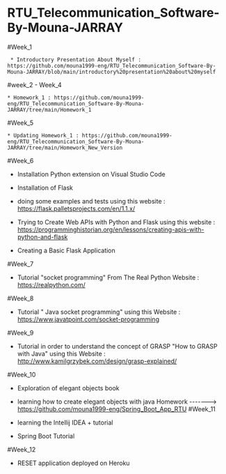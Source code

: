 # RTU_Telecommunication_Software-By-Mouna-JARRAY

#Week_1

     * Introductory Presentation About Myself : https://github.com/mouna1999-eng/RTU_Telecommunication_Software-By-Mouna-JARRAY/blob/main/introductory%20presentation%20about%20myself

#week_2 - Week_4 

    * Homework_1 : https://github.com/mouna1999-eng/RTU_Telecommunication_Software-By-Mouna-JARRAY/tree/main/Homework_1

#Week_5

    * Updating Homework_1 : https://github.com/mouna1999-eng/RTU_Telecommunication_Software-By-Mouna-JARRAY/tree/main/Homework_New_Version

#Week_6

   * Installation Python extension on Visual Studio Code

   * Installation of Flask

   * doing some examples and tests using this website : https://flask.palletsprojects.com/en/1.1.x/

   * Trying to Create Web APIs with Python and Flask using this website : https://programminghistorian.org/en/lessons/creating-apis-with-python-and-flask

   * Creating a Basic Flask Application

#Week_7

   * Tutorial "socket programming" From The Real Python Website : https://realpython.com/
   
#Week_8

   * Tutorial " Java socket programming" using this Website : https://www.javatpoint.com/socket-programming 
   
#Week_9

   * Tutorial in order to understand the concept of GRASP "How to GRASP with Java" using this Website : http://www.kamilgrzybek.com/design/grasp-explained/
   
#Week_10
   
   * Exploration of elegant objects book 
   * learning how to create elegant objects with java
     Homework -------> https://github.com/mouna1999-eng/Spring_Boot_App_RTU 
#Week_11  

   * learning the Intellij IDEA + tutorial 
   * Spring Boot Tutorial
   
#Week_12
   
   * RESET application deployed on Heroku
